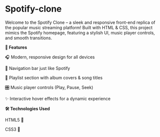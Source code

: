 # Spotify-clone

Welcome to the Spotify Clone – a sleek and responsive front-end replica of the popular music streaming platform! Built with HTML & CSS, this project mimics the Spotify homepage, featuring a stylish UI, music player controls, and smooth transitions.

**🌟 Features**

🎧 Modern, responsive design for all devices

📌 Navigation bar just like Spotify

🎵 Playlist section with album covers & song titles

🎛️ Music player controls (Play, Pause, Seek)

✨ Interactive hover effects for a dynamic experience

**🛠️ Technologies Used**

HTML5 📄

CSS3 🎨
